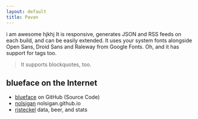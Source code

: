 ```yaml
---
layout: default
title: Pavan 
---
```


i am awesome hjkhj It is responsive, generates JSON and RSS feeds on each build, and can be easily extended. It uses your system fonts alongside Open Sans, Droid Sans and Raleway from Google Fonts. Oh, and it has support for tags too.

> It supports blockquotes, too.

## blueface on the Internet

* [blueface][github] on GitHub (Source Code)
* [nolsigan][nolsigan] nolsigan.github.io
* [rjsteckel][rjsteckel] data, beer, and stats

[github]: https://github.com/tnguyen/blueface/
[nolsigan]: http://nolsigan.github.io
[rjsteckel]: http://rjsteckel.github.io